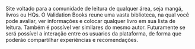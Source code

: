 Site voltado para a comunidade de leitura de qualquer área, seja mangá, livros ou HQs. 
O Validation Books reune uma vasta biblioteca, na qual você pode avaliar, ver informações e colocar qualquer livro em sua lista de leitura. Também é possível ver similares do mesmo autor.
Futuramente se será possível a interação entre os usuarios da plataforma, de forma que poderão compartilhar experiências e recomendações.
